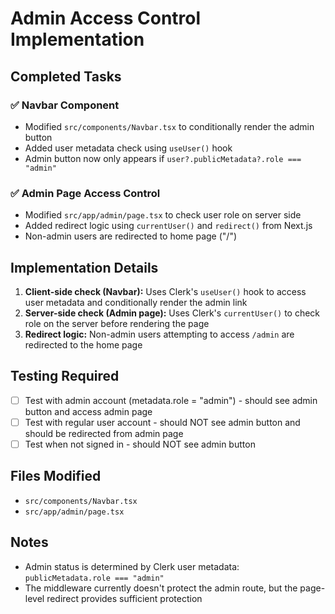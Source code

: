 # Admin Access Control Implementation

## Completed Tasks

### ✅ Navbar Component
- Modified `src/components/Navbar.tsx` to conditionally render the admin button
- Added user metadata check using `useUser()` hook
- Admin button now only appears if `user?.publicMetadata?.role === "admin"`

### ✅ Admin Page Access Control
- Modified `src/app/admin/page.tsx` to check user role on server side
- Added redirect logic using `currentUser()` and `redirect()` from Next.js
- Non-admin users are redirected to home page ("/")

## Implementation Details

1. **Client-side check (Navbar):** Uses Clerk's `useUser()` hook to access user metadata and conditionally render the admin link
2. **Server-side check (Admin page):** Uses Clerk's `currentUser()` to check role on the server before rendering the page
3. **Redirect logic:** Non-admin users attempting to access `/admin` are redirected to the home page

## Testing Required
- [ ] Test with admin account (metadata.role = "admin") - should see admin button and access admin page
- [ ] Test with regular user account - should NOT see admin button and should be redirected from admin page
- [ ] Test when not signed in - should NOT see admin button

## Files Modified
- `src/components/Navbar.tsx`
- `src/app/admin/page.tsx`

## Notes
- Admin status is determined by Clerk user metadata: `publicMetadata.role === "admin"`
- The middleware currently doesn't protect the admin route, but the page-level redirect provides sufficient protection
